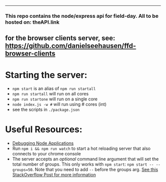 ----
### This repo contains the node/express api for field-day. All to be hosted on: theAPI.link

for the browser clients server, see: https://github.com/danielseehausen/ffd-browser-clients
----

# Starting the server:
  - `npm start` is an alias of `npm run startall`
  - `npm run startall` will run on all cores
  - `npm run startone` will run on a single core
  - `node index.js -w #` will run using # cores (int)
  - see the scripts in `./package.json`

# Useful Resources:

- [Debugging Node Applications](https://medium.com/the-node-js-collection/debugging-node-js-with-google-chrome-4965b5f910f4)
- Run `npm i && npm run watch` to start a hot reloading server that also connects to your chrome console
- The server accepts an _optional_ command line argument that will set the total number of groups. This only works with `npm start`: `npm start -- --groups=50`. Note that you need to add `--` before the groups arg. [See this StackOverflow Post for more information](https://stackoverflow.com/questions/11580961/sending-command-line-arguments-to-npm-script)
